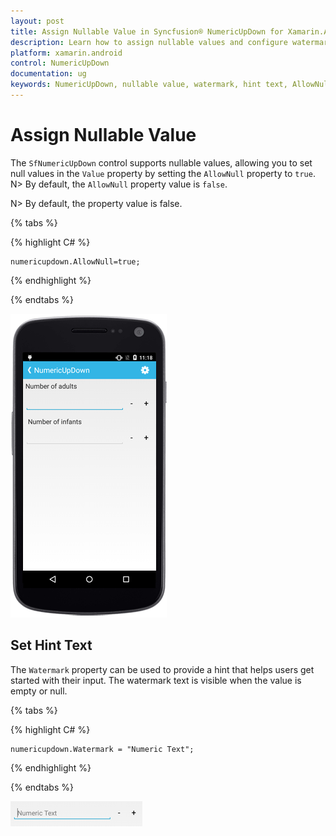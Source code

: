```yaml
---
layout: post
title: Assign Nullable Value in Syncfusion® NumericUpDown for Xamarin.Android
description: Learn how to assign nullable values and configure watermark text in the SfNumericUpDown control for Xamarin.Android.
platform: xamarin.android
control: NumericUpDown
documentation: ug
keywords: NumericUpDown, nullable value, watermark, hint text, AllowNull
---
```

# Assign Nullable Value

The `SfNumericUpDown` control supports nullable values, allowing you to set null values in the `Value` property by setting the `AllowNull` property to `true`.
N> By default, the `AllowNull` property value is `false`.

N> By default, the property value is false.

{% tabs %}

{% highlight C# %}

	numericupdown.AllowNull=true;

{% endhighlight %}

{% endtabs %}

![Nullable Value Support](images/allownull.png)

## Set Hint Text

The `Watermark` property can be used to provide a hint that helps users get started with their input. The watermark text is visible when the value is empty or null.

{% tabs %}

{% highlight C# %}

	numericupdown.Watermark = "Numeric Text";
	
{% endhighlight %}

{% endtabs %}

![Watermark Text](images/watermark.png)
